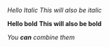 *Hello Italic*
_This will also be italic_

**Hello bold**
__This will also be bold__

_You **can** combine them_
